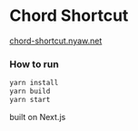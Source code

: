 # Chord Shortcut

[chord-shortcut.nyaw.net](https://chord-shortcut.nyaw.net/)


### How to run

```sh
yarn install
yarn build
yarn start
```

built on Next.js
